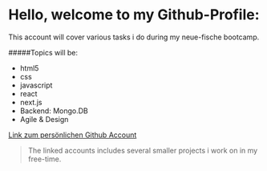 # Hello, welcome to my Github-Profile:

This account will cover various tasks i do during my neue-fische bootcamp.

#####Topics will be:

- html5
- css
- javascript
- react
- next.js
- Backend: Mongo.DB
- Agile & Design

[Link zum persönlichen Github Account](https://github.com/r03n3)
>The linked accounts includes several smaller projects i work on in my free-time.
